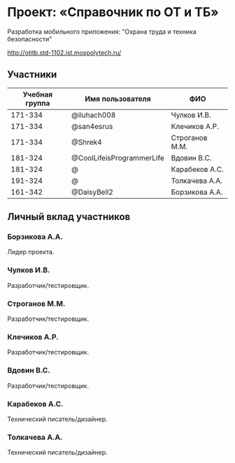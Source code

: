 # Проект: «Справочник по ОТ и ТБ»

Разработка мобильного приложения: "Охрана труда и техника безопасности"

http://otitb.std-1102.ist.mospolytech.ru/

## Участники

| Учебная группа | Имя пользователя          | ФИО                      |
|----------------|---------------------------|--------------------------|
| 171-334        | @iluhach008               | Чулков И.В.              |
| 171-334        | @san4esrus                | Клечиков А.Р.            |
| 171-334        | @Shrek4                   | Строганов М.М.           |
| 181-324        | @CoolLifeisProgrammerLife | Вдовин В.С.              |
| 181-324        | @                         | Карабеков А.С.           |
| 191-324        | @                         | Толкачева А.А.           |
| 161-342        | @DaisyBell2               | Борзикова А.А.           |

## Личный вклад участников

### Борзикова А.А.

Лидер проекта.

### Чулков И.В.

Разработчик/тестировщик.

### Строганов М.М.

Разработчик/тестировщик.

### Клечиков А.Р.

Разработчик/тестировщик.

### Вдовин В.С.

Разработчик/тестировщик.

### Карабеков А.С.

Технический писатель/дизайнер.

### Толкачева А.А.

Технический писатель/дизайнер.
